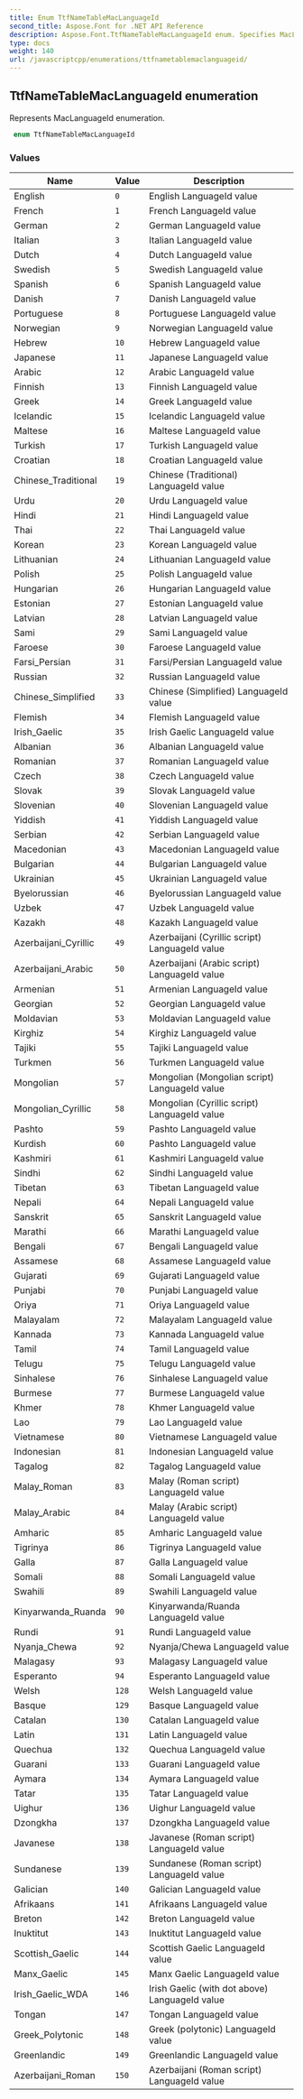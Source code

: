 ```yaml
---
title: Enum TtfNameTableMacLanguageId
second_title: Aspose.Font for .NET API Reference
description: Aspose.Font.TtfNameTableMacLanguageId enum. Specifies MacLanguageId
type: docs
weight: 140
url: /javascriptcpp/enumerations/ttfnametablemaclanguageid/
---
```

## TtfNameTableMacLanguageId enumeration

Represents MacLanguageId enumeration.

```csharp
 enum TtfNameTableMacLanguageId
```

### Values

| Name | Value | Description |
| --- | --- | --- |
| English | `0` | English LanguageId value
| French | `1` | French LanguageId value
| German | `2` | German LanguageId value
| Italian | `3` | Italian LanguageId value
| Dutch | `4` | Dutch LanguageId value
| Swedish | `5` | Swedish LanguageId value
| Spanish | `6` | Spanish LanguageId value
| Danish | `7` | Danish LanguageId value
| Portuguese | `8` | Portuguese LanguageId value
| Norwegian | `9` | Norwegian LanguageId value
| Hebrew | `10` | Hebrew LanguageId value
| Japanese | `11` | Japanese LanguageId value
| Arabic | `12` | Arabic LanguageId value
| Finnish | `13` | Finnish LanguageId value
| Greek | `14` | Greek LanguageId value
| Icelandic | `15` | Icelandic LanguageId value
| Maltese | `16` | Maltese LanguageId value
| Turkish | `17` | Turkish LanguageId value
| Croatian | `18` | Croatian LanguageId value
| Chinese_Traditional | `19` | Chinese (Traditional) LanguageId value
| Urdu | `20` | Urdu LanguageId value
| Hindi | `21` | Hindi LanguageId value
| Thai | `22` | Thai LanguageId value
| Korean | `23` | Korean LanguageId value
| Lithuanian | `24` | Lithuanian LanguageId value
| Polish | `25` | Polish LanguageId value
| Hungarian | `26` | Hungarian LanguageId value
| Estonian | `27` | Estonian LanguageId value
| Latvian | `28` | Latvian LanguageId value
| Sami | `29` | Sami LanguageId value
| Faroese | `30` | Faroese LanguageId value
| Farsi_Persian | `31` | Farsi/Persian LanguageId value
| Russian | `32` | Russian LanguageId value
| Chinese_Simplified | `33` | Chinese (Simplified) LanguageId value
| Flemish | `34` | Flemish LanguageId value
| Irish_Gaelic | `35` | Irish Gaelic LanguageId value
| Albanian | `36` | Albanian LanguageId value
| Romanian | `37` | Romanian LanguageId value
| Czech | `38` | Czech LanguageId value
| Slovak | `39` | Slovak LanguageId value
| Slovenian | `40` | Slovenian LanguageId value
| Yiddish | `41` | Yiddish LanguageId value
| Serbian | `42` | Serbian LanguageId value
| Macedonian | `43` | Macedonian LanguageId value
| Bulgarian | `44` | Bulgarian LanguageId value
| Ukrainian | `45` | Ukrainian LanguageId value
| Byelorussian | `46` | Byelorussian LanguageId value
| Uzbek | `47` | Uzbek LanguageId value
| Kazakh | `48` | Kazakh LanguageId value
| Azerbaijani_Cyrillic | `49` | Azerbaijani (Cyrillic script) LanguageId value
| Azerbaijani_Arabic | `50` | Azerbaijani (Arabic script) LanguageId value
| Armenian | `51` | Armenian LanguageId value
| Georgian | `52` | Georgian LanguageId value
| Moldavian | `53` | Moldavian LanguageId value
| Kirghiz | `54` | Kirghiz LanguageId value
| Tajiki | `55` | Tajiki LanguageId value
| Turkmen | `56` | Turkmen LanguageId value
| Mongolian | `57` | Mongolian (Mongolian script) LanguageId value
| Mongolian_Cyrillic | `58` | Mongolian (Cyrillic script) LanguageId value
| Pashto | `59` | Pashto LanguageId value
| Kurdish | `60` | Pashto LanguageId value
| Kashmiri | `61` | Kashmiri LanguageId value
| Sindhi | `62` | Sindhi LanguageId value
| Tibetan | `63` | Tibetan LanguageId value
| Nepali | `64` | Nepali LanguageId value
| Sanskrit | `65` | Sanskrit LanguageId value
| Marathi | `66` | Marathi LanguageId value
| Bengali | `67` | Bengali LanguageId value
| Assamese | `68` | Assamese LanguageId value
| Gujarati | `69` | Gujarati LanguageId value
| Punjabi | `70` | Punjabi LanguageId value
| Oriya | `71` | Oriya LanguageId value
| Malayalam | `72` | Malayalam LanguageId value
| Kannada | `73` | Kannada LanguageId value
| Tamil | `74` | Tamil LanguageId value
| Telugu | `75` | Telugu LanguageId value
| Sinhalese | `76` | Sinhalese LanguageId value
| Burmese | `77` | Burmese LanguageId value
| Khmer | `78` | Khmer LanguageId value
| Lao | `79` | Lao LanguageId value
| Vietnamese | `80` | Vietnamese LanguageId value
| Indonesian | `81` | Indonesian LanguageId value
| Tagalog | `82` | Tagalog LanguageId value
| Malay_Roman | `83` | Malay (Roman script) LanguageId value
| Malay_Arabic | `84` | Malay (Arabic script) LanguageId value
| Amharic | `85` | Amharic LanguageId value
| Tigrinya | `86` | Tigrinya LanguageId value
| Galla | `87` | Galla LanguageId value
| Somali | `88` | Somali LanguageId value
| Swahili | `89` | Swahili LanguageId value
| Kinyarwanda_Ruanda | `90` | Kinyarwanda/Ruanda LanguageId value
| Rundi | `91` | Rundi LanguageId value
| Nyanja_Chewa | `92` | Nyanja/Chewa LanguageId value
| Malagasy | `93` | Malagasy LanguageId value
| Esperanto | `94` | Esperanto LanguageId value
| Welsh | `128` | Welsh LanguageId value
| Basque | `129` | Basque LanguageId value
| Catalan | `130` | Catalan LanguageId value
| Latin | `131` | Latin LanguageId value
| Quechua | `132` | Quechua LanguageId value
| Guarani | `133` | Guarani LanguageId value
| Aymara | `134` | Aymara LanguageId value
| Tatar | `135` | Tatar LanguageId value
| Uighur | `136` | Uighur LanguageId value
| Dzongkha | `137` | Dzongkha LanguageId value
| Javanese | `138` | Javanese (Roman script) LanguageId value
| Sundanese | `139` | Sundanese (Roman script) LanguageId value
| Galician | `140` | Galician LanguageId value
| Afrikaans | `141` | Afrikaans LanguageId value
| Breton | `142` | Breton LanguageId value
| Inuktitut | `143` | Inuktitut LanguageId value
| Scottish_Gaelic | `144` | Scottish Gaelic LanguageId value
| Manx_Gaelic | `145` | Manx Gaelic LanguageId value
| Irish_Gaelic_WDA | `146` | Irish Gaelic (with dot above) LanguageId value
| Tongan | `147` | Tongan LanguageId value
| Greek_Polytonic | `148` | Greek (polytonic) LanguageId value
| Greenlandic | `149` | Greenlandic LanguageId value
| Azerbaijani_Roman | `150` | Azerbaijani (Roman script) LanguageId value
